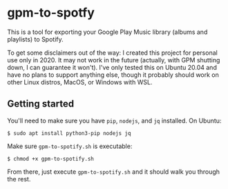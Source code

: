 # gpm-to-spotfy
This is a tool for exporting your Google Play Music library (albums and playlists) to Spotify.

To get some disclaimers out of the way: I created this project for personal use only in 2020. It may not work in the future (actually, with GPM shutting down, I can guarantee it won't). I've only tested this on Ubuntu 20.04 and have no plans to support anything else, though it probably should work on other Linux distros, MacOS, or Windows with WSL.

## Getting started
You'll need to make sure you have `pip`, `nodejs`, and `jq` installed. On Ubuntu:

```
$ sudo apt install python3-pip nodejs jq
```

Make sure `gpm-to-spotify.sh` is executable:

```
$ chmod +x gpm-to-spotify.sh
```

From there, just execute `gpm-to-spotify.sh` and it should walk you through the rest.
